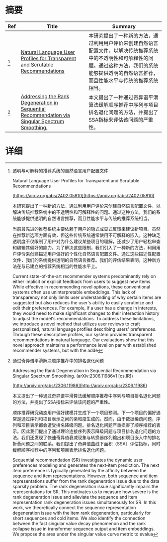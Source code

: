 # 摘要

| Ref | Title | Summary |
| --- | --- | --- |
| [^1] | [Natural Language User Profiles for Transparent and Scrutable Recommendations](https://arxiv.org/abs/2402.05810) | 本研究提出了一种新的方法，通过利用用户评价来创建自然语言配置文件，以解决传统推荐系统中的不透明性和可解释性的问题。通过这种方法，我们的系统能够提供透明的自然语言推荐，而且性能水平与传统的推荐系统相当。 |
| [^2] | [Addressing the Rank Degeneration in Sequential Recommendation via Singular Spectrum Smoothing.](http://arxiv.org/abs/2306.11986) | 本文提出了一种通过奇异谱平滑算法缓解顺序推荐中序列与项目排名退化问题的方法，并提出了SSA指标来评估该问题的严重性。 |

# 详细

[^1]: 透明与可解释的推荐系统的自然语言用户配置文件

    Natural Language User Profiles for Transparent and Scrutable Recommendations

    [https://arxiv.org/abs/2402.05810](https://arxiv.org/abs/2402.05810)

    本研究提出了一种新的方法，通过利用用户评价来创建自然语言配置文件，以解决传统推荐系统中的不透明性和可解释性的问题。通过这种方法，我们的系统能够提供透明的自然语言推荐，而且性能水平与传统的推荐系统相当。

    

    当前最先进的推荐系统主要依赖于用户的隐式或显式反馈来建议新项目。虽然在推荐新选项方面有效，但这些传统系统通常使用不可解释的嵌入。这种缺乏透明度不仅限制了用户对为什么建议某些项目的理解，还减少了用户轻松审查和编辑其偏好的能力。为了解决这些限制，我们引入了一种新的方法，利用用户评价来创建描述用户偏好的个性化自然语言配置文件。通过这些描述性配置文件，我们的系统提供透明的自然语言推荐。我们的评估结果表明，这种新方法在与已建立的推荐系统相当的性能水平上。

    Current state-of-the-art recommender systems predominantly rely on either implicit or explicit feedback from users to suggest new items. While effective in recommending novel options, these conventional systems often use uninterpretable embeddings. This lack of transparency not only limits user understanding of why certain items are suggested but also reduces the user's ability to easily scrutinize and edit their preferences. For example, if a user has a change in interests, they would need to make significant changes to their interaction history to adjust the model's recommendations. To address these limitations, we introduce a novel method that utilizes user reviews to craft personalized, natural language profiles describing users' preferences. Through these descriptive profiles, our system provides transparent recommendations in natural language. Our evaluations show that this novel approach maintains a performance level on par with established recommender systems, but with the adde
    
[^2]: 通过奇异谱平滑解决顺序推荐中的排名退化问题

    Addressing the Rank Degeneration in Sequential Recommendation via Singular Spectrum Smoothing. (arXiv:2306.11986v1 [cs.IR])

    [http://arxiv.org/abs/2306.11986](http://arxiv.org/abs/2306.11986)

    本文提出了一种通过奇异谱平滑算法缓解顺序推荐中序列与项目排名退化问题的方法，并提出了SSA指标来评估该问题的严重性。

    

    顺序推荐研究动态用户偏好建模并生成下一个项目预测。下一个项目的偏好通常是通过序列和项目表示之间的亲和度生成的。然而，由于数据稀疏问题，序列和项目表示都会遭受排名降级问题。排名退化问题严重损害了顺序推荐的表示。因此我们提出了通过理论连接序列表示降级问题与项目排名退化问题的方法。我们还发现了快速奇异值衰减现象与转换器序列输出和项目嵌入中的排名折叠问题之间的联系。我们提出了奇异值曲线下面积（SSA）评估指标，同时缓解顺序推荐中的序列和项目表示排名退化问题。

    Sequential recommendation (SR) investigates the dynamic user preferences modeling and generates the next-item prediction. The next item preference is typically generated by the affinity between the sequence and item representations. However, both sequence and item representations suffer from the rank degeneration issue due to the data sparsity problem. The rank degeneration issue significantly impairs the representations for SR. This motivates us to measure how severe is the rank degeneration issue and alleviate the sequence and item representation rank degeneration issues simultaneously for SR.  In this work, we theoretically connect the sequence representation degeneration issue with the item rank degeneration, particularly for short sequences and cold items. We also identify the connection between the fast singular value decay phenomenon and the rank collapse issue in transformer sequence output and item embeddings. We propose the area under the singular value curve metric to evalua
    

